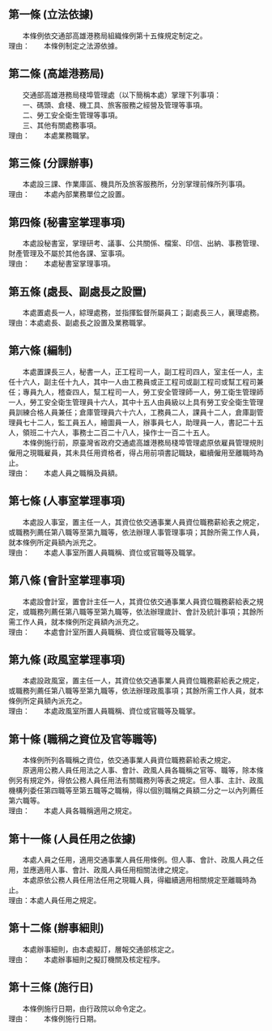 第一條 (立法依據)
-----------------
　　本條例依交通部高雄港務局組織條例第十五條規定制定之。  
理由：　　本條例制定之法源依據。

第二條 (高雄港務局)
-------------------
　　交通部高雄港務局棧埠管理處（以下簡稱本處）掌理下列事項：  
　　一、碼頭、倉棧、機工具、旅客服務之經營及管理等事項。  
　　二、勞工安全衛生管理等事項。  
　　三、其他有關處務事項。  
理由：　　本處業務職掌。

第三條 (分課辦事)
-----------------
　　本處設三課、作業庫區、機具所及旅客服務所，分別掌理前條所列事項。  
理由：　　本處內部業務單位之設置。

第四條 (秘書室掌理事項)
-----------------------
　　本處設秘書室，掌理研考、議事、公共關係、檔案、印信、出納、事務管理、財產管理及不屬於其他各課、室事項。  
理由：　　本處秘書室掌理事項。

第五條 (處長、副處長之設置)
---------------------------
　　本處置處長一人，綜理處務，並指揮監督所屬員工；副處長三人，襄理處務。  
理由：本處處長、副處長之設置及業務職掌。

第六條 (編制)
-------------
　　本處置課長三人，秘書一人，正工程司一人，副工程司四人，室主任一人，主任十六人，副主任十九人，其中一人由工務員或正工程司或副工程司或幫工程司兼任；專員九人，稽查四人，幫工程司一人，勞工安全管理師一人，勞工衛生管理師一人，勞工安全衛生管理員十六人，其中十五人由員級以上具有勞工安全衛生管理員訓練合格人員兼任；倉庫管理員六十六人，工務員二人，課員十二人，倉庫副管理員七十二人，監工員五人，繪圖員一人，辦事員七人，助理員一人，書記二十五人，領班二十六人，事務士二百二十八人，操作士一百二十五人。  
　　本條例施行前，原臺灣省政府交通處高雄港務局棧埠管理處原依雇員管理規則僱用之現職雇員，其未具任用資格者，得占用前項書記職缺，繼續僱用至離職時為止。  
理由：　　本處人員之職稱及員額。

第七條 (人事室掌理事項)
-----------------------
　　本處設人事室，置主任一人，其資位依交通事業人員資位職務薪給表之規定，或職務列薦任第八職等至第九職等，依法辦理人事管理事項；其餘所需工作人員，就本條例所定員額內派充之。  
理由：　　本處人事室所置人員職稱、資位或官職等及職掌。

第八條 (會計室掌理事項)
-----------------------
　　本處設會計室，置會計主任一人，其資位依交通事業人員資位職務薪給表之規定，或職務列薦任第八職等至第九職等，依法辦理歲計、會計及統計事項；其餘所需工作人員，就本條例所定員額內派充之。  
理由：　　本處會計室所置人員職稱、資位或官職等及職掌。

第九條 (政風室掌理事項)
-----------------------
　　本處設政風室，置主任一人，其資位依交通事業人員資位職務薪給表之規定，或職務列薦任第八職等至第九職等，依法辦理政風事項；其餘所需工作人員，就本條例所定員額內派充之。  
理由：　　本處政風室所置人員職稱、資位或官職等及職掌。

第十條 (職稱之資位及官等職等)
-----------------------------
　　本條例所列各職稱之資位，依交通事業人員資位職務薪給表之規定。  
　　原適用公務人員任用法之人事、會計、政風人員各職稱之官等、職等，除本條例另有規定外，得依公務人員任用法有關職務列等表之規定。但人事、主計、政風機構列委任第四職等至第五職等之職稱，得以個別職稱之員額二分之一以內列薦任第六職等。  
理由：　　本處人員各職稱適用之規定。

第十一條 (人員任用之依據)
-------------------------
　　本處人員之任用，適用交通事業人員任用條例。但人事、會計、政風人員之任用，並應適用人事、會計、政風人員任用相關法律之規定。  
　　本處原依公務人員任用法任用之現職人員，得繼續適用相關規定至離職時為止。  
理由：本處人員任用之規定。

第十二條 (辦事細則)
-------------------
　　本處辦事細則，由本處擬訂，層報交通部核定之。  
理由：　　本處辦事細則之擬訂機關及核定程序。

第十三條 (施行日)
-----------------
　　本條例施行日期，由行政院以命令定之。  
理由：　　本條例施行日期。